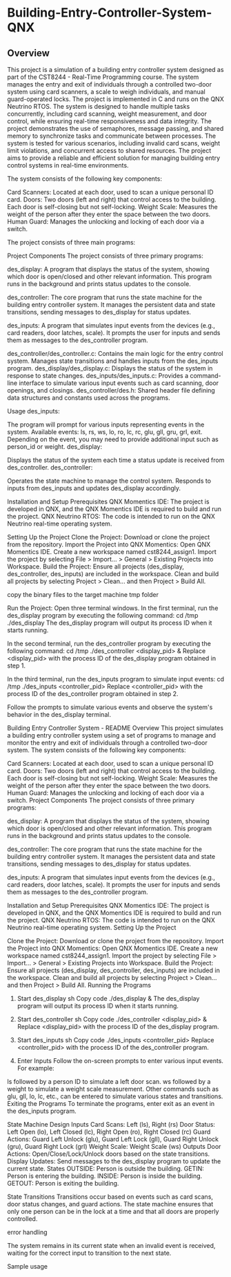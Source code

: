 # Building-Entry-Controller-System-QNX

## Overview

This project is a simulation of a building entry controller system designed as part of the CST8244 - Real-Time Programming course. The system manages the entry and exit of individuals through a controlled two-door system using card scanners, a scale to weigh individuals, and manual guard-operated locks. The project is implemented in C and runs on the QNX Neutrino RTOS. The system is designed to handle multiple tasks concurrently, including card scanning, weight measurement, and door control, while ensuring real-time responsiveness and data integrity. The project demonstrates the use of semaphores, message passing, and shared memory to synchronize tasks and communicate between processes. The system is tested for various scenarios, including invalid card scans, weight limit violations, and concurrent access to shared resources. The project aims to provide a reliable and efficient solution for managing building entry control systems in real-time environments. 

The system consists of the following key components:

Card Scanners: Located at each door, used to scan a unique personal ID card.
Doors: Two doors (left and right) that control access to the building. Each door is self-closing but not self-locking.
Weight Scale: Measures the weight of the person after they enter the space between the two doors.
Human Guard: Manages the unlocking and locking of each door via a switch.


The project consists of three main programs:

Project Components
The project consists of three primary programs:

des_display: A program that displays the status of the system, showing which door is open/closed and other relevant information. This program runs in the background and prints status updates to the console.

des_controller: The core program that runs the state machine for the building entry controller system. It manages the persistent data and state transitions, sending messages to des_display for status updates.

des_inputs: A program that simulates input events from the devices (e.g., card readers, door latches, scale). It prompts the user for inputs and sends them as messages to the des_controller program.

des_controller/des_controller.c: Contains the main logic for the entry control system. Manages state transitions and handles inputs from the des_inputs program.
des_display/des_display.c: Displays the status of the system in response to state changes.
des_inputs/des_inputs.c: Provides a command-line interface to simulate various input events such as card scanning, door openings, and closings.
des_controller/des.h: Shared header file defining data structures and constants used across the programs.


Usage
des_inputs:

The program will prompt for various inputs representing events in the system.
Available events: ls, rs, ws, lo, ro, lc, rc, glu, gll, gru, grl, exit.
Depending on the event, you may need to provide additional input such as person_id or weight.
des_display:

Displays the status of the system each time a status update is received from des_controller.
des_controller:

Operates the state machine to manage the control system. Responds to inputs from des_inputs and updates des_display accordingly.

Installation and Setup
Prerequisites
QNX Momentics IDE: The project is developed in QNX, and the QNX Momentics IDE is required to build and run the project.
QNX Neutrino RTOS: The code is intended to run on the QNX Neutrino real-time operating system.

Setting Up the Project
Clone the Project: Download or clone the project from the repository.
Import the Project into QNX Momentics:
Open QNX Momentics IDE.
Create a new workspace named cst8244_assign1.
Import the project by selecting File > Import... > General > Existing Projects into Workspace.
Build the Project:
Ensure all projects (des_display, des_controller, des_inputs) are included in the workspace.
Clean and build all projects by selecting Project > Clean... and then Project > Build All.

copy the binary files to the target machine tmp folder

Run the Project:
Open three terminal windows.
In the first terminal, run the des_display program by executing the following command:
cd /tmp
./des_display
The des_display program will output its process ID when it starts running.

In the second terminal, run the des_controller program by executing the following command:
cd /tmp
./des_controller <display_pid> &
Replace <display_pid> with the process ID of the des_display program obtained in step 1.

In the third terminal, run the des_inputs program to simulate input events:
cd /tmp
./des_inputs <controller_pid>
Replace <controller_pid> with the process ID of the des_controller program obtained in step 2.

Follow the prompts to simulate various events and observe the system's behavior in the des_display terminal.


Building Entry Controller System - README
Overview
This project simulates a building entry controller system using a set of programs to manage and monitor the entry and exit of individuals through a controlled two-door system. The system consists of the following key components:

Card Scanners: Located at each door, used to scan a unique personal ID card.
Doors: Two doors (left and right) that control access to the building. Each door is self-closing but not self-locking.
Weight Scale: Measures the weight of the person after they enter the space between the two doors.
Human Guard: Manages the unlocking and locking of each door via a switch.
Project Components
The project consists of three primary programs:

des_display: A program that displays the status of the system, showing which door is open/closed and other relevant information. This program runs in the background and prints status updates to the console.

des_controller: The core program that runs the state machine for the building entry controller system. It manages the persistent data and state transitions, sending messages to des_display for status updates.

des_inputs: A program that simulates input events from the devices (e.g., card readers, door latches, scale). It prompts the user for inputs and sends them as messages to the des_controller program.

Installation and Setup
Prerequisites
QNX Momentics IDE: The project is developed in QNX, and the QNX Momentics IDE is required to build and run the project.
QNX Neutrino RTOS: The code is intended to run on the QNX Neutrino real-time operating system.
Setting Up the Project

Clone the Project: Download or clone the project from the repository.
Import the Project into QNX Momentics:
Open QNX Momentics IDE.
Create a new workspace named cst8244_assign1.
Import the project by selecting File > Import... > General > Existing Projects into Workspace.
Build the Project:
Ensure all projects (des_display, des_controller, des_inputs) are included in the workspace.
Clean and build all projects by selecting Project > Clean... and then Project > Build All.
Running the Programs
1. Start des_display
   sh
   Copy code
   ./des_display &
   The des_display program will output its process ID when it starts running.

2. Start des_controller
   sh
   Copy code
   ./des_controller <display_pid> &
   Replace <display_pid> with the process ID of the des_display program.

3. Start des_inputs
   sh
   Copy code
   ./des_inputs <controller_pid>
   Replace <controller_pid> with the process ID of the des_controller program.

4. Enter Inputs
   Follow the on-screen prompts to enter various input events. For example:

ls followed by a person ID to simulate a left door scan.
ws followed by a weight to simulate a weight scale measurement.
Other commands such as glu, gll, lo, lc, etc., can be entered to simulate various states and transitions.
Exiting the Programs
To terminate the programs, enter exit as an event in the des_inputs program.

State Machine Design
Inputs
Card Scans: Left (ls), Right (rs)
Door Status: Left Open (lo), Left Closed (lc), Right Open (ro), Right Closed (rc)
Guard Actions: Guard Left Unlock (glu), Guard Left Lock (gll), Guard Right Unlock (gru), Guard Right Lock (grl)
Weight Scale: Weight Scale (ws)
Outputs
Door Actions: Open/Close/Lock/Unlock doors based on the state transitions.
Display Updates: Send messages to the des_display program to update the current state.
States
OUTSIDE: Person is outside the building.
GETIN: Person is entering the building.
INSIDE: Person is inside the building.
GETOUT: Person is exiting the building.

State Transitions
Transitions occur based on events such as card scans, door status changes, and guard actions. The state machine ensures that only one person can be in the lock at a time and that all doors are properly controlled.

error handling


The system remains in its current state when an invalid event is received, waiting for the correct input to transition to the next state.


Sample usage 


